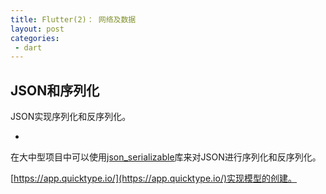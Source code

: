 ```yaml
---
title: Flutter(2)： 网络及数据
layout: post
categories:
 - dart
---
```


## JSON和序列化

JSON实现序列化和反序列化。

* 

在大中型项目中可以使用[json_serializable](https://pub.dartlang.org/packages/json_serializable)库来对JSON进行序列化和反序列化。

[https://app.quicktype.io/](https://app.quicktype.io/)实现模型的创建。

<!-- 










 -->
<!-- ==================================================================================================== -->
<!-- 










 -->